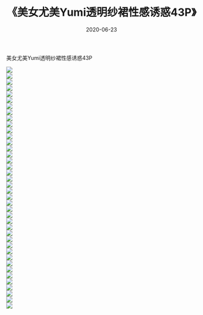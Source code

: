 ﻿---
layout: post
title:  《美女尤美Yumi透明纱裙性感诱惑43P》
date:   2020-06-23
img: http://pic.660000.xyz/1:/性感/2020/美女尤美Yumi透明纱裙性感诱惑43P/000.jpg
categories: [美女, 清纯, 唯美]
---

美女尤美Yumi透明纱裙性感诱惑43P

  ![](http://pic.660000.xyz/1:/性感/2020/美女尤美Yumi透明纱裙性感诱惑43P/001.jpg) <br> ![](http://pic.660000.xyz/1:/性感/2020/美女尤美Yumi透明纱裙性感诱惑43P/002.jpg) <br> ![](http://pic.660000.xyz/1:/性感/2020/美女尤美Yumi透明纱裙性感诱惑43P/003.jpg) <br> ![](http://pic.660000.xyz/1:/性感/2020/美女尤美Yumi透明纱裙性感诱惑43P/004.jpg) <br> ![](http://pic.660000.xyz/1:/性感/2020/美女尤美Yumi透明纱裙性感诱惑43P/005.jpg) <br> ![](http://pic.660000.xyz/1:/性感/2020/美女尤美Yumi透明纱裙性感诱惑43P/006.jpg) <br> ![](http://pic.660000.xyz/1:/性感/2020/美女尤美Yumi透明纱裙性感诱惑43P/007.jpg) <br> ![](http://pic.660000.xyz/1:/性感/2020/美女尤美Yumi透明纱裙性感诱惑43P/008.jpg) <br> ![](http://pic.660000.xyz/1:/性感/2020/美女尤美Yumi透明纱裙性感诱惑43P/009.jpg) <br> ![](http://pic.660000.xyz/1:/性感/2020/美女尤美Yumi透明纱裙性感诱惑43P/010.jpg) <br> ![](http://pic.660000.xyz/1:/性感/2020/美女尤美Yumi透明纱裙性感诱惑43P/011.jpg) <br> ![](http://pic.660000.xyz/1:/性感/2020/美女尤美Yumi透明纱裙性感诱惑43P/012.jpg) <br> ![](http://pic.660000.xyz/1:/性感/2020/美女尤美Yumi透明纱裙性感诱惑43P/013.jpg) <br> ![](http://pic.660000.xyz/1:/性感/2020/美女尤美Yumi透明纱裙性感诱惑43P/014.jpg) <br> ![](http://pic.660000.xyz/1:/性感/2020/美女尤美Yumi透明纱裙性感诱惑43P/015.jpg) <br> ![](http://pic.660000.xyz/1:/性感/2020/美女尤美Yumi透明纱裙性感诱惑43P/016.jpg) <br> ![](http://pic.660000.xyz/1:/性感/2020/美女尤美Yumi透明纱裙性感诱惑43P/017.jpg) <br> ![](http://pic.660000.xyz/1:/性感/2020/美女尤美Yumi透明纱裙性感诱惑43P/018.jpg) <br> ![](http://pic.660000.xyz/1:/性感/2020/美女尤美Yumi透明纱裙性感诱惑43P/019.jpg) <br> ![](http://pic.660000.xyz/1:/性感/2020/美女尤美Yumi透明纱裙性感诱惑43P/020.jpg) <br> ![](http://pic.660000.xyz/1:/性感/2020/美女尤美Yumi透明纱裙性感诱惑43P/021.jpg) <br> ![](http://pic.660000.xyz/1:/性感/2020/美女尤美Yumi透明纱裙性感诱惑43P/022.jpg) <br> ![](http://pic.660000.xyz/1:/性感/2020/美女尤美Yumi透明纱裙性感诱惑43P/023.jpg) <br> ![](http://pic.660000.xyz/1:/性感/2020/美女尤美Yumi透明纱裙性感诱惑43P/024.jpg) <br> ![](http://pic.660000.xyz/1:/性感/2020/美女尤美Yumi透明纱裙性感诱惑43P/025.jpg) <br> ![](http://pic.660000.xyz/1:/性感/2020/美女尤美Yumi透明纱裙性感诱惑43P/026.jpg) <br> ![](http://pic.660000.xyz/1:/性感/2020/美女尤美Yumi透明纱裙性感诱惑43P/027.jpg) <br> ![](http://pic.660000.xyz/1:/性感/2020/美女尤美Yumi透明纱裙性感诱惑43P/028.jpg) <br> ![](http://pic.660000.xyz/1:/性感/2020/美女尤美Yumi透明纱裙性感诱惑43P/029.jpg) <br> ![](http://pic.660000.xyz/1:/性感/2020/美女尤美Yumi透明纱裙性感诱惑43P/030.jpg) <br> ![](http://pic.660000.xyz/1:/性感/2020/美女尤美Yumi透明纱裙性感诱惑43P/031.jpg) <br> ![](http://pic.660000.xyz/1:/性感/2020/美女尤美Yumi透明纱裙性感诱惑43P/032.jpg) <br> ![](http://pic.660000.xyz/1:/性感/2020/美女尤美Yumi透明纱裙性感诱惑43P/033.jpg) <br> ![](http://pic.660000.xyz/1:/性感/2020/美女尤美Yumi透明纱裙性感诱惑43P/034.jpg) <br> ![](http://pic.660000.xyz/1:/性感/2020/美女尤美Yumi透明纱裙性感诱惑43P/035.jpg) <br> ![](http://pic.660000.xyz/1:/性感/2020/美女尤美Yumi透明纱裙性感诱惑43P/036.jpg) <br> ![](http://pic.660000.xyz/1:/性感/2020/美女尤美Yumi透明纱裙性感诱惑43P/037.jpg) <br> ![](http://pic.660000.xyz/1:/性感/2020/美女尤美Yumi透明纱裙性感诱惑43P/038.jpg) <br> ![](http://pic.660000.xyz/1:/性感/2020/美女尤美Yumi透明纱裙性感诱惑43P/039.jpg) <br> ![](http://pic.660000.xyz/1:/性感/2020/美女尤美Yumi透明纱裙性感诱惑43P/040.jpg) <br>